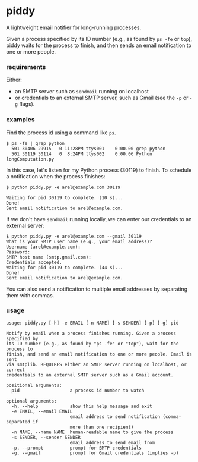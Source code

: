 piddy
=====

A lightweight email notifier for long-running processes.

Given a process specified by its ID number (e.g., as found by `ps -fe` or `top`),
piddy waits for the process to finish, and then sends an email notification to one or more
people.

### requirements
Either:
  * an SMTP server such as `sendmail` running on localhost
  * or credentials to an external SMTP server, such as Gmail (see the `-p` or `-g` flags).

### examples

Find the process id using a command like `ps`.
```
$ ps -fe | grep python
  501 30406 29915   0 11:28PM ttys001    0:00.00 grep python
  501 30119 30114   0  8:24PM ttys002    0:00.06 Python longComputation.py
```

In this case, let's listen for my Python process (30119) to finish. To schedule a notification when the process finishes:
```
$ python piddy.py -e arel@example.com 30119

Waiting for pid 30119 to complete. (10 s)...
Done!
Sent email notification to arel@example.com.
```

If we don't have `sendmail` running locally, we can enter our credentials
to an external server:
```
$ python piddy.py -e arel@example.com --gmail 30119
What is your SMTP user name (e.g., your email address)?
Username (arel@example.com):
Password:
SMTP host name (smtp.gmail.com):
Credentials accepted.
Waiting for pid 30119 to complete. (44 s)...
Done!
Sent email notification to arel@example.com.
```

You can also send a notification to multiple email addresses by separating them with commas.

### usage

```
usage: piddy.py [-h] -e EMAIL [-n NAME] [-s SENDER] [-p] [-g] pid

Notify by email when a process finishes running. Given a process specified by
its ID number (e.g., as found by "ps -fe" or "top"), wait for the process to
finish, and send an email notification to one or more people. Email is sent
via smtplib. REQUIRES either an SMTP server running on localhost, or correct
credentials to an external SMTP server such as a Gmail account.

positional arguments:
  pid                   a process id number to watch

optional arguments:
  -h, --help            show this help message and exit
  -e EMAIL, --email EMAIL
                        email address to send notification (comma-separated if
                        more than one recipient)
  -n NAME, --name NAME  human-readable name to give the process
  -s SENDER, --sender SENDER
                        email address to send email from
  -p, --prompt          prompt for SMTP credentials
  -g, --gmail           prompt for Gmail credentials (implies -p)
```
